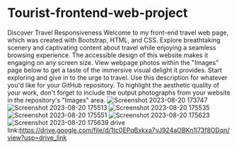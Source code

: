 # Tourist-frontend-web-project
Discover Travel Responsiveness
Welcome to my front-end travel web page, which was created with Bootstrap, HTML, and 
CSS. Explore breathtaking scenery and captivating content about travel while enjoying a 
seamless browsing experience. The accessible design of this website makes it engaging on 
any screen size.
 View webpage photos within the "Images" page below to get a taste of the immersive 
visual delight it provides. Start exploring and give in to the urge to travel.
Use this description for whatever you'd like for your GitHub repository. To highlight the 
aesthetic quality of your work, don't forget to include the output photographs from your 
website in the repository's "Images" area.
![Screenshot 2023-08-20 173747](https://github.com/Dhyanesh23/Tourist-frontend-web-project/assets/134997384/faa71093-47fc-4943-9167-beb23ca6cd8f)
![Screenshot 2023-08-20 175513](https://github.com/Dhyanesh23/Tourist-frontend-web-project/assets/134997384/c9d5d456-d510-4cda-8617-78e5293ca3de)
![Screenshot 2023-08-20 175535](https://github.com/Dhyanesh23/Tourist-frontend-web-project/assets/134997384/5d519907-242d-4ca8-806b-c80599d60997)
![Screenshot 2023-08-20 175551](https://github.com/Dhyanesh23/Tourist-frontend-web-project/assets/134997384/c3d0ad93-b0af-43a8-83fa-0cb38e536606)
![Screenshot 2023-08-20 175623](https://github.com/Dhyanesh23/Tourist-frontend-web-project/assets/134997384/b5966a71-87a1-4879-b656-c86e85a1bae7)
![Screenshot 2023-08-20 175639](https://github.com/Dhyanesh23/Tourist-frontend-web-project/assets/134997384/9fbef1de-7621-4e0c-abc5-7139fa059202)
drive link:https://drive.google.com/file/d/1tc0EPqBxkxa7vJ924aOBKn1l73f8ODqn/view?usp=drive_link
